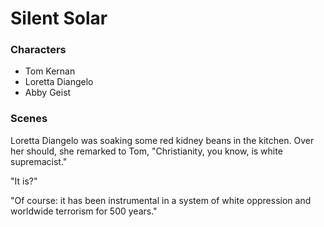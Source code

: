<html>
<head>
<!--include head.txt -->
<title>
            Silent Solar
</title>
</head>

<body>
<!--include logo.txt -->
<!--include menu.txt -->

# Silent Solar


### Characters

- Tom Kernan
- Loretta Diangelo
- Abby Geist


### Scenes

Loretta Diangelo was soaking some red kidney beans in the kitchen. Over her
should, she remarked to Tom, "Christianity, you know, is white supremacist."

"It is?"

"Of course: it has been instrumental in a system of white oppression and
worldwide terrorism for 500 years."

</body>
</html>
